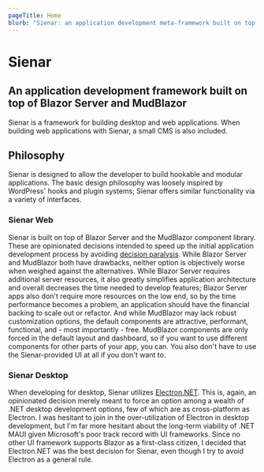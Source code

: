 ```yaml
---
pageTitle: Home
blurb: "Sienar: an application development meta-framework built on top of Blazor Server and MudBlazor"
---
```


# Sienar
## An application development framework built on top of Blazor Server and MudBlazor

Sienar is a framework for building desktop and web applications. When building web applications with Sienar, a small CMS is also included.

## Philosophy

Sienar is designed to allow the developer to build hookable and modular applications. The basic design philosophy was loosely inspired by WordPress' hooks and plugin systems; Sienar offers similar functionality via a variety of interfaces.

### Sienar Web

Sienar is built on top of Blazor Server and the MudBlazor component library. These are opinionated decisions intended to speed up the initial application development process by avoiding [decision paralysis](https://en.wikipedia.org/wiki/Analysis_paralysis). While Blazor Server and MudBlazor both have drawbacks, neither option is objectively worse when weighed against the alternatives. While Blazor Server requires additional server resources, it also greatly simplifies application architecture and overall decreases the time needed to develop features; Blazor Server apps also don't require more resources on the low end, so by the time performance becomes a problem, an application should have the financial backing to scale out or refactor. And while MudBlazor may lack robust customization options, the default components are attractive, performant, functional, and - most importantly - free. MudBlazor components are only forced in the default layout and dashboard, so if you want to use different components for other parts of your app, you can. You also don't have to use the Sienar-provided UI at all if you don't want to.

### Sienar Desktop

When developing for desktop, Sienar utilizes [Electron.NET](https://github.com/ElectronNET/Electron.NET). This is, again, an opinionated decision merely meant to force an option among a wealth of .NET desktop development options, few of which are as cross-platform as Electron. I was hesitant to join in the over-utilization of Electron in desktop development, but I'm far more hesitant about the long-term viability of .NET MAUI given Microsoft's poor track record with UI frameworks. Since no other UI framework supports Blazor as a first-class citizen, I decided that Electron.NET was the best decision for Sienar, even though I try to avoid Electron as a general rule.